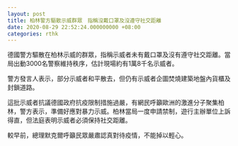 ```yaml
---
layout: post
title: 柏林警方驅散示威群眾　指稱沒戴口罩及沒遵守社交距離
date: 2020-08-29 22:52:24.000000000 +08:00
categories: rthk
---
```


德國警方驅散在柏林示威的群眾，指稱示威者未有戴口罩及沒有遵守社交距離。當局出動3000名警察維持秩序，估計現場約有1萬8千名示威者。

警方發言人表示，部分示威者和平散去，但仍有示威者企圖焚燒建築地盤內貨櫃及封鎖道路。

這批示威者抗議德國政府抗疫限制措施過嚴，有網民呼籲歐洲的激進分子聚集柏林，警方表示，準備好應對暴力示威。柏林當局一度申請禁制，遊行主辦單位上訴得直，但法庭表明示威者必須保持社交距離。

較早前，總理默克爾呼籲民眾嚴肅認真對待疫情，不能掉以輕心。
